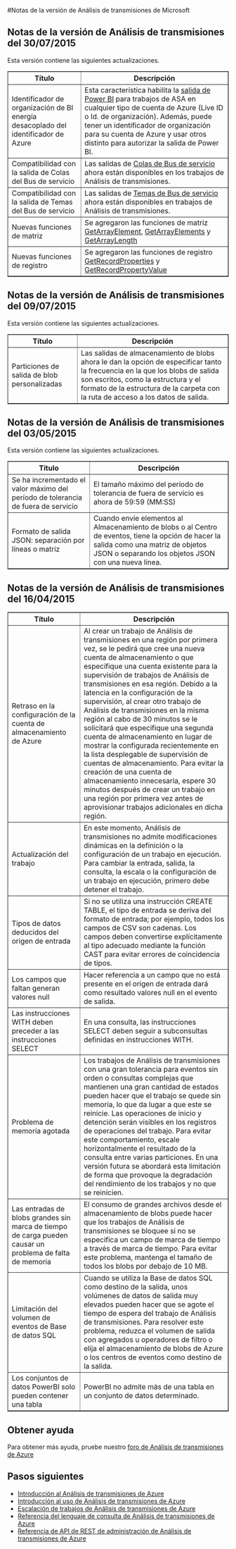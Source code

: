 <properties 
	pageTitle="Notas de la versión de Análisis de transmisiones | Azure" 
	description="Notas de la versión de Análisis de transmisiones GA" 
	services="stream-analytics" 
	documentationCenter="" 
	authors="jeffstokes72" 
	manager="paulettm" 
	editor="cgronlun"/>

<tags 
	ms.service="stream-analytics" 
	ms.devlang="na" 
	ms.topic="article" 
	ms.tgt_pltfrm="na" 
	ms.workload="data-services" 
	ms.date="08/05/2015" 
	ms.author="jeffstok"/>

#Notas de la versión de Análisis de transmisiones de Microsoft

## Notas de la versión de Análisis de transmisiones del 30/07/2015 ##

Esta versión contiene las siguientes actualizaciones.

<table border="1">
<tr>
<th>Título</th>
<th>Descripción</th>
</tr>
<tr>
<td>Identificador de organización de BI energía desacoplado del identificador de Azure</td>
<td>Esta característica habilita la <a href="https://azure.microsoft.com/documentation/articles/stream-analytics-power-bi-dashboard/">salida de Power BI</a> para trabajos de ASA en cualquier tipo de cuenta de Azure (Live ID o Id. de organización). Además, puede tener un identificador de organización para su cuenta de Azure y usar otros distinto para autorizar la salida de Power BI.</td>
</tr>
<tr>
<td>Compatibilidad con la salida de Colas del Bus de servicio</td>
<td>Las salidas de <a href="https://azure.microsoft.com/documentation/articles/stream-analytics-connect-data-event-outputs/#service-bus-queues">Colas de Bus de servicio</a> ahora están disponibles en los trabajos de Análisis de transmisiones.</td>
</tr>
<tr>
<td>Compatibilidad con la salida de Temas del Bus de servicio</td>
<td>Las salidas de <a href="https://azure.microsoft.com/documentation/articles/stream-analytics-connect-data-event-outputs/#service-bus-topics">Temas de Bus de servicio</a> ahora están disponibles en trabajos de Análisis de transmisiones.</td>
</tr>
<tr>
<td>Nuevas funciones de matriz</td>
<td>Se agregaron las funciones de matriz <a href="https://msdn.microsoft.com/library/azure/mt270218.aspx">GetArrayElement</a>, <a href="https://msdn.microsoft.com/library/azure/mt298451.aspx">GetArrayElements</a> y <a href="https://msdn.microsoft.com/library/azure/mt270226.aspx">GetArrayLength</a></td>
</tr>
<tr>
<td>Nuevas funciones de registro</td>
<td>Se agregaron las funciones de registro <a href="https://msdn.microsoft.com/library/azure/mt270221.aspx">GetRecordProperties</a> y <a href="https://msdn.microsoft.com/library/azure/mt270220.aspx">GetRecordPropertyValue</a></td>
</tr>
</table>

## Notas de la versión de Análisis de transmisiones del 09/07/2015 ##

Esta versión contiene las siguientes actualizaciones.

<table border="1">
<tr>
<th>Título</th>
<th>Descripción</th>
</tr>

<tr>
<td>Particiones de salida de blob personalizadas</td>
<td>Las salidas de almacenamiento de blobs ahora le dan la opción de especificar tanto la frecuencia en la que los blobs de salida son escritos, como la estructura y el formato de la estructura de la carpeta con la ruta de acceso a los datos de salida. </td>
</tr>
</table>

## Notas de la versión de Análisis de transmisiones del 03/05/2015 ##

Esta versión contiene las siguientes actualizaciones.

<table border="1">
<tr>
<th>Título</th>
<th>Descripción</th>
</tr>

<tr>
<td>Se ha incrementado el valor máximo del período de tolerancia de fuera de servicio</td>
<td>El tamaño máximo del período de tolerancia de fuera de servicio es ahora de 59:59 (MM:SS)</td>
</tr>

<tr>
<td>Formato de salida JSON: separación por líneas o matriz</td>
<td>Cuando envíe elementos al Almacenamiento de blobs o al Centro de eventos, tiene la opción de hacer la salida como una matriz de objetos JSON o separando los objetos JSON con una nueva línea. </td>
</tr>
</table>

## Notas de la versión de Análisis de transmisiones del 16/04/2015 ##

<table border="1">
<tr>
<th>Título</th>
<th>Descripción</th>
</tr>

<tr>
<td>Retraso en la configuración de la cuenta de almacenamiento de Azure</td>
<td>Al crear un trabajo de Análisis de transmisiones en una región por primera vez, se le pedirá que cree una nueva cuenta de almacenamiento o que especifique una cuenta existente para la supervisión de trabajos de Análisis de transmisiones en esa región. Debido a la latencia en la configuración de la supervisión, al crear otro trabajo de Análisis de transmisiones en la misma región al cabo de 30 minutos se le solicitará que especifique una segunda cuenta de almacenamiento en lugar de mostrar la configurada recientemente en la lista desplegable de supervisión de cuentas de almacenamiento. Para evitar la creación de una cuenta de almacenamiento innecesaria, espere 30 minutos después de crear un trabajo en una región por primera vez antes de aprovisionar trabajos adicionales en dicha región.</td>
</tr>

<tr>
<td>Actualización del trabajo</td>
<td>En este momento, Análisis de transmisiones no admite modificaciones dinámicas en la definición o la configuración de un trabajo en ejecución. Para cambiar la entrada, salida, la consulta, la escala o la configuración de un trabajo en ejecución, primero debe detener el trabajo.</td>
</tr>

<tr>
<td>Tipos de datos deducidos del origen de entrada</td>
<td>Si no se utiliza una instrucción CREATE TABLE, el tipo de entrada se deriva del formato de entrada; por ejemplo, todos los campos de CSV son cadenas. Los campos deben convertirse explícitamente al tipo adecuado mediante la función CAST para evitar errores de coincidencia de tipos.</td>
</tr>

<tr>
<td>Los campos que faltan generan valores null</td>
<td>Hacer referencia a un campo que no está presente en el origen de entrada dará como resultado valores null en el evento de salida.</td>
</tr>

<tr>
<td>Las instrucciones WITH deben preceder a las instrucciones SELECT</td>
<td>En una consulta, las instrucciones SELECT deben seguir a subconsultas definidas en instrucciones WITH.</td>
</tr>

<tr>
<td>Problema de memoria agotada</td>
<td>Los trabajos de Análisis de transmisiones con una gran tolerancia para eventos sin orden o consultas complejas que mantienen una gran cantidad de estados pueden hacer que el trabajo se quede sin memoria, lo que da lugar a que este se reinicie. Las operaciones de inicio y detención serán visibles en los registros de operaciones del trabajo. Para evitar este comportamiento, escale horizontalmente el resultado de la consulta entre varias particiones. En una versión futura se abordará esta limitación de forma que provoque la degradación del rendimiento de los trabajos y no que se reinicien.</td>
</tr>

<tr>
<td>Las entradas de blobs grandes sin marca de tiempo de carga pueden causar un problema de falta de memoria</td>
<td>El consumo de grandes archivos desde el almacenamiento de blobs puede hacer que los trabajos de Análisis de transmisiones se bloquee si no se especifica un campo de marca de tiempo a través de marca de tiempo. Para evitar este problema, mantenga el tamaño de todos los blobs por debajo de 10 MB.</td>
</tr>

<tr>
<td>Limitación del volumen de eventos de Base de datos SQL</td>
<td>Cuando se utiliza la Base de datos SQL como destino de la salida, unos volúmenes de datos de salida muy elevados pueden hacer que se agote el tiempo de espera del trabajo de Análisis de transmisiones. Para resolver este problema, reduzca el volumen de salida con agregados u operadores de filtro o elija el almacenamiento de blobs de Azure o los centros de eventos como destino de la salida.</td>
</tr>

<tr>
<td>Los conjuntos de datos PowerBI solo pueden contener una tabla</td>
<td>PowerBI no admite más de una tabla en un conjunto de datos determinado.</td>
</tr>
</table>

## Obtener ayuda
Para obtener más ayuda, pruebe nuestro [foro de Análisis de transmisiones de Azure](https://social.msdn.microsoft.com/Forums/es-es/home?forum=AzureStreamAnalytics)

## Pasos siguientes

- [Introducción al Análisis de transmisiones de Azure](stream-analytics-introduction.md)
- [Introducción al uso de Análisis de transmisiones de Azure](../stream.analytics.get.started.md)
- [Escalación de trabajos de Análisis de transmisiones de Azure](stream-analytics-scale-jobs.md)
- [Referencia del lenguaje de consulta de Análisis de transmisiones de Azure](https://msdn.microsoft.com/library/azure/dn834998.aspx)
- [Referencia de API de REST de administración de Análisis de transmisiones de Azure](https://msdn.microsoft.com/library/azure/dn835031.aspx)
 

<!---HONumber=August15_HO6-->